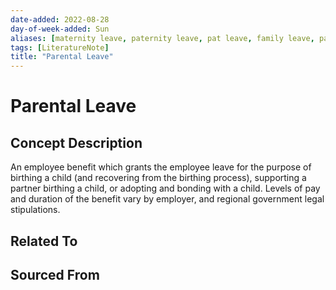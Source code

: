 ```yaml
---
date-added: 2022-08-28
day-of-week-added: Sun
aliases: [maternity leave, paternity leave, pat leave, family leave, parental leave]
tags: [LiteratureNote]
title: "Parental Leave"
---
```


# Parental Leave

## Concept Description
An employee benefit which grants the employee leave for the purpose of birthing a child (and recovering from the birthing process), supporting a partner birthing a child, or adopting and bonding with a child. Levels of pay and duration of the benefit vary by employer, and regional government legal stipulations.



## Related To


## Sourced From


